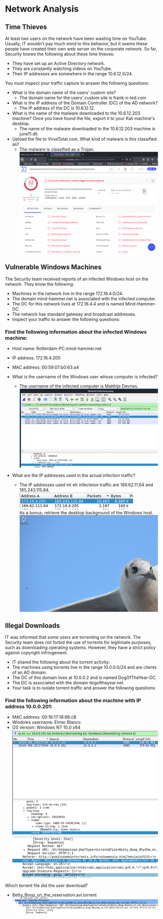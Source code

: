 # Network Analysis

## Time Thieves
At least two users on the network have been wasting time on YouTube. Usually, IT wouldn't pay much mind to this behavior, but it seems these people have created their own web server on the corporate network. So far, Security knows the following about these time thieves:
- They have set up an Active Directory network.
- They are constantly watching videos on YouTube.
- Their IP addresses are somewhere in the range 10.6.12.0/24.

You must inspect your traffic capture to answer the following questions:

- What is the domain name of the users' custom site?
  - The domain name for the users' custom site is frank-n-ted.com
- What is the IP address of the Domain Controller (DC) of the AD network?
  - The IP address of the DC is 10.6.12.12.
- What is the name of the malware downloaded to the 10.6.12.203 machine? Once you have found the file, export it to your Kali machine's desktop.
  - The name of the malware downloaded to the 10.6.12.203 machine is june11.dll.
- Upload the file to VirusTotal.com. What kind of malware is this classified as?
  - The malware is classified as a Trojan.   
![](Images/June11%20dll%20file%20%20virus%20total.png)
 
## Vulnerable Windows Machines
The Security team received reports of an infected Windows host on the network. They know the following:
- Machines in the network live in the range 172.16.4.0/24.
- The domain mind-hammer.net is associated with the infected computer.
- The DC for this network lives at 172.16.4.4 and is named Mind-Hammer-DC.
- The network has standard gateway and broadcast addresses.
- Inspect your traffic to answer the following questions:

### Find the following information about the infected Windows machine:
- Host name: Rotterdam-PC.mind-hammer.net
- IP address: 172.16.4.205
- MAC address: 00:59:07:b0:63:a4

- What is the username of the Windows user whose computer is infected?
  - The username of the infected computer is Matthijs Devries.  
![](Images/User%20name%20of%20Infected%20Machine.png)  
- What are the IP addresses used in the actual infection traffic?
  - The IP addresses used int eh infecteion traffic are 166.62.11.64 and 185.243.115.84.  
![](Images/IP%20addresses%20of%20Infected%20Machines.png)  
As a bonus, retrieve the desktop background of the Windows host.
![](Images/Desktop%20windows%20HostBackround.png)  
## Illegal Downloads
IT was informed that some users are torrenting on the network. The Security team does not forbid the use of torrents for legitimate purposes, such as downloading operating systems. However, they have a strict policy against copyright infringement.
- IT shared the following about the torrent activity:
- The machines using torrents live in the range 10.0.0.0/24 and are clients of an AD domain.
- The DC of this domain lives at 10.0.0.2 and is named DogOfTheYear-DC.
- The DC is associated with the domain dogoftheyear.net.
- Your task is to isolate torrent traffic and answer the following questions:

### Find the following information about the machine with IP address 10.0.0.201:
  - MAC address: 00:16:17:18:66:c8
  - Windows username: Elmer Blanco
  - OS version: Windows NT 10.0 x64
![](Images/Torrent%20User%20Name.png)  
![](Images/OS%20Version%20of%20Torrent%20Computer.png)  

Which torrent file did the user download?
- Betty_Boop_on_the_reservation.avi.torrent
![](Images/Torrent%20File%20Downloaded.png)
